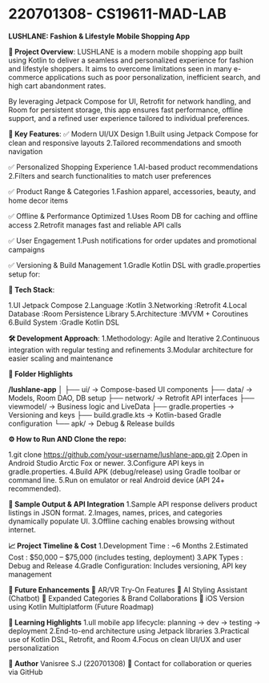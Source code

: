 # 220701308- CS19611-MAD-LAB

**LUSHLANE: Fashion &
Lifestyle Mobile Shopping
App**


**📌 Project Overview**:
LUSHLANE is a modern mobile shopping app built using Kotlin to deliver a seamless and personalized experience for fashion and lifestyle shoppers. It aims to overcome limitations seen in many e-commerce applications such as poor personalization, inefficient search, and high cart abandonment rates.

By leveraging Jetpack Compose for UI, Retrofit for network handling, and Room for persistent storage, this app ensures fast performance, offline support, and a refined user experience tailored to individual preferences.



**🎯 Key Features**:
✅ Modern UI/UX Design
1.Built using Jetpack Compose for clean and responsive layouts
2.Tailored recommendations and smooth navigation

✅ Personalized Shopping Experience
1.AI-based product recommendations
2.Filters and search functionalities to match user preferences

✅ Product Range & Categories
1.Fashion apparel, accessories, beauty, and home decor items

✅ Offline & Performance Optimized
1.Uses Room DB for caching and offline access
2.Retrofit manages fast and reliable API calls

✅ User Engagement
1.Push notifications for order updates and promotional campaigns

✅ Versioning & Build Management
1.Gradle Kotlin DSL with gradle.properties setup for:



**🧱 Tech Stack**:

1.UI	Jetpack Compose
2.Language	      :Kotlin
3.Networking	    :Retrofit
4.Local Database	:Room Persistence Library
5.Architecture	  :MVVM + Coroutines
6.Build System    :Gradle Kotlin DSL



**🛠️ Development Approach**:
1.Methodology: Agile and Iterative
2.Continuous integration with regular testing and refinements
3.Modular architecture for easier scaling and maintenance


**📂 Folder Highlights**

**/lushlane-app**
│
├── ui/                    → Compose-based UI components
├── data/                  → Models, Room DAO, DB setup
├── network/               → Retrofit API interfaces
├── viewmodel/             → Business logic and LiveData
├── gradle.properties      → Versioning and keys
├── build.gradle.kts       → Kotlin-based Gradle configuration
└── apk/                   → Debug & Release builds


**⚙️ How to Run AND Clone the repo:**


1.git clone https://github.com/your-username/lushlane-app.git
2.Open in Android Studio Arctic Fox or newer.
3.Configure API keys in gradle.properties.
4.Build APK (debug/release) using Gradle toolbar or command line.
5.Run on emulator or real Android device (API 24+ recommended).


**📸 Sample Output & API Integration**
1.Sample API response delivers product listings in JSON format.
2.Images, names, prices, and categories dynamically populate UI.
3.Offline caching enables browsing without internet.


**📈 Project Timeline & Cost**
1.Development Time    : ~6 Months
2.Estimated Cost      : $50,000 – $75,000 (includes testing, deployment)
3.APK Types           : Debug and Release
4.Gradle Configuration: Includes versioning, API key management


**🚀 Future Enhancements**
🔮 AR/VR Try-On Features
🤖 AI Styling Assistant (Chatbot)
🛒 Expanded Categories & Brand Collaborations
📱 iOS Version using Kotlin Multiplatform (Future Roadmap)


**🧠 Learning Highlights**
1.ull mobile app lifecycle: planning → dev → testing → deployment
2.End-to-end architecture using Jetpack libraries
3.Practical use of Kotlin DSL, Retrofit, and Room
4.Focus on clean UI/UX and user personalization


**👤 Author**
Vanisree S.J (220701308)
📧 Contact for collaboration or queries via GitHub
